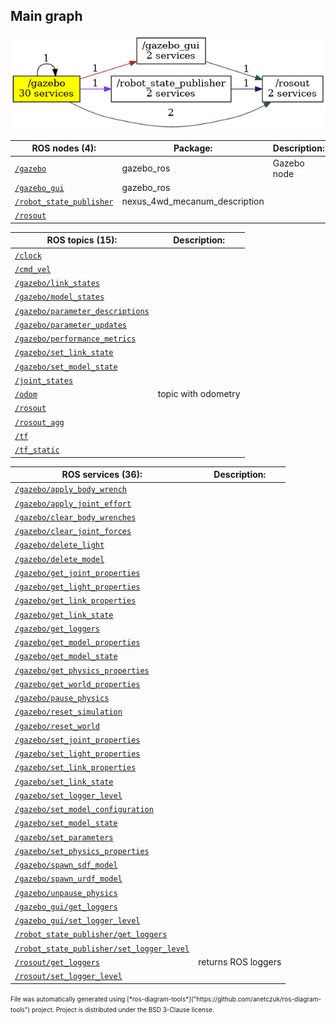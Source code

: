 <!--
File was automatically generated using 'ros-diagram-tools' project.
Project is distributed under the BSD 3-Clause license.
-->

## Main graph

[![full_graph](full_graph.png "full_graph")](full_graph.png)

| ROS nodes (4): | Package: | Description: |
| --------------------------------- | -------- | ------------ |
| [`/gazebo`](nodes/n__gazebo.html) | gazebo_ros | Gazebo node |
| [`/gazebo_gui`](nodes/n__gazebo_gui.html) | gazebo_ros |  |
| [`/robot_state_publisher`](nodes/n__robot_state_publisher.html) | nexus_4wd_mecanum_description |  |
| [`/rosout`](nodes/n__rosout.html) |  |  |

| ROS topics (15): | Description: |
| ----------------------------------- | ------------ |
| [`/clock`](nodes/t__clock.html) |  |
| [`/cmd_vel`](nodes/t__cmd_vel.html) |  |
| [`/gazebo/link_states`](nodes/t__gazebo_link_states.html) |  |
| [`/gazebo/model_states`](nodes/t__gazebo_model_states.html) |  |
| [`/gazebo/parameter_descriptions`](nodes/t__gazebo_parameter_descriptions.html) |  |
| [`/gazebo/parameter_updates`](nodes/t__gazebo_parameter_updates.html) |  |
| [`/gazebo/performance_metrics`](nodes/t__gazebo_performance_metrics.html) |  |
| [`/gazebo/set_link_state`](nodes/t__gazebo_set_link_state.html) |  |
| [`/gazebo/set_model_state`](nodes/t__gazebo_set_model_state.html) |  |
| [`/joint_states`](nodes/t__joint_states.html) |  |
| [`/odom`](nodes/t__odom.html) | topic with odometry |
| [`/rosout`](nodes/t__rosout.html) |  |
| [`/rosout_agg`](nodes/t__rosout_agg.html) |  |
| [`/tf`](nodes/t__tf.html) |  |
| [`/tf_static`](nodes/t__tf_static.html) |  |

| ROS services (36): | Description: |
| ----------------------------------- | ------------ |
| [`/gazebo/apply_body_wrench`](nodes/s__gazebo_apply_body_wrench.html) |  |
| [`/gazebo/apply_joint_effort`](nodes/s__gazebo_apply_joint_effort.html) |  |
| [`/gazebo/clear_body_wrenches`](nodes/s__gazebo_clear_body_wrenches.html) |  |
| [`/gazebo/clear_joint_forces`](nodes/s__gazebo_clear_joint_forces.html) |  |
| [`/gazebo/delete_light`](nodes/s__gazebo_delete_light.html) |  |
| [`/gazebo/delete_model`](nodes/s__gazebo_delete_model.html) |  |
| [`/gazebo/get_joint_properties`](nodes/s__gazebo_get_joint_properties.html) |  |
| [`/gazebo/get_light_properties`](nodes/s__gazebo_get_light_properties.html) |  |
| [`/gazebo/get_link_properties`](nodes/s__gazebo_get_link_properties.html) |  |
| [`/gazebo/get_link_state`](nodes/s__gazebo_get_link_state.html) |  |
| [`/gazebo/get_loggers`](nodes/s__gazebo_get_loggers.html) |  |
| [`/gazebo/get_model_properties`](nodes/s__gazebo_get_model_properties.html) |  |
| [`/gazebo/get_model_state`](nodes/s__gazebo_get_model_state.html) |  |
| [`/gazebo/get_physics_properties`](nodes/s__gazebo_get_physics_properties.html) |  |
| [`/gazebo/get_world_properties`](nodes/s__gazebo_get_world_properties.html) |  |
| [`/gazebo/pause_physics`](nodes/s__gazebo_pause_physics.html) |  |
| [`/gazebo/reset_simulation`](nodes/s__gazebo_reset_simulation.html) |  |
| [`/gazebo/reset_world`](nodes/s__gazebo_reset_world.html) |  |
| [`/gazebo/set_joint_properties`](nodes/s__gazebo_set_joint_properties.html) |  |
| [`/gazebo/set_light_properties`](nodes/s__gazebo_set_light_properties.html) |  |
| [`/gazebo/set_link_properties`](nodes/s__gazebo_set_link_properties.html) |  |
| [`/gazebo/set_link_state`](nodes/s__gazebo_set_link_state.html) |  |
| [`/gazebo/set_logger_level`](nodes/s__gazebo_set_logger_level.html) |  |
| [`/gazebo/set_model_configuration`](nodes/s__gazebo_set_model_configuration.html) |  |
| [`/gazebo/set_model_state`](nodes/s__gazebo_set_model_state.html) |  |
| [`/gazebo/set_parameters`](nodes/s__gazebo_set_parameters.html) |  |
| [`/gazebo/set_physics_properties`](nodes/s__gazebo_set_physics_properties.html) |  |
| [`/gazebo/spawn_sdf_model`](nodes/s__gazebo_spawn_sdf_model.html) |  |
| [`/gazebo/spawn_urdf_model`](nodes/s__gazebo_spawn_urdf_model.html) |  |
| [`/gazebo/unpause_physics`](nodes/s__gazebo_unpause_physics.html) |  |
| [`/gazebo_gui/get_loggers`](nodes/s__gazebo_gui_get_loggers.html) |  |
| [`/gazebo_gui/set_logger_level`](nodes/s__gazebo_gui_set_logger_level.html) |  |
| [`/robot_state_publisher/get_loggers`](nodes/s__robot_state_publisher_get_loggers.html) |  |
| [`/robot_state_publisher/set_logger_level`](nodes/s__robot_state_publisher_set_logger_level.html) |  |
| [`/rosout/get_loggers`](nodes/s__rosout_get_loggers.html) | returns ROS loggers |
| [`/rosout/set_logger_level`](nodes/s__rosout_set_logger_level.html) |  |


<font size="1">
    File was automatically generated using [*ros-diagram-tools*]("https://github.com/anetczuk/ros-diagram-tools") project.
    Project is distributed under the BSD 3-Clause license.
</font>
